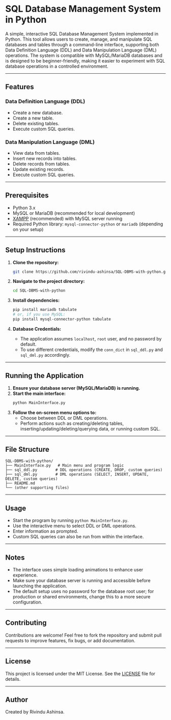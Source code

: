# SQL Database Management System in Python

A simple, interactive SQL Database Management System implemented in Python. This tool allows users to create, manage, and manipulate SQL databases and tables through a command-line interface, supporting both Data Definition Language (DDL) and Data Manipulation Language (DML) operations. The system is compatible with MySQL/MariaDB databases and is designed to be beginner-friendly, making it easier to experiment with SQL database operations in a controlled environment.

---

## Features

### Data Definition Language (DDL)
- Create a new database.
- Create a new table.
- Delete existing tables.
- Execute custom SQL queries.

### Data Manipulation Language (DML)
- View data from tables.
- Insert new records into tables.
- Delete records from tables.
- Update existing records.
- Execute custom SQL queries.

---

## Prerequisites

- Python 3.x
- MySQL or MariaDB (recommended for local development)
- [XAMPP](https://www.apachefriends.org/index.html) (recommended) with MySQL server running
- Required Python library: `mysql-connector-python` or `mariadb` (depending on your setup)

---

## Setup Instructions

1. **Clone the repository:**
   ```bash
   git clone https://github.com/rivindu-ashinsa/SQL-DBMS-with-python.git
   ```

2. **Navigate to the project directory:**
   ```bash
   cd SQL-DBMS-with-python
   ```

3. **Install dependencies:**
   ```bash
   pip install mariadb tabulate
   # or, if you use MySQL:
   pip install mysql-connector-python tabulate
   ```

4. **Database Credentials:**
   - The application assumes `localhost`, `root` user, and no password by default.
   - To use different credentials, modify the `conn_dict` in `sql_ddl.py` and `sql_dml.py` accordingly.

---

## Running the Application

1. **Ensure your database server (MySQL/MariaDB) is running.**
2. **Start the main interface:**
   ```bash
   python MainInterface.py
   ```
3. **Follow the on-screen menu options to:**
   - Choose between DDL or DML operations.
   - Perform actions such as creating/deleting tables, inserting/updating/deleting/querying data, or running custom SQL.

---

## File Structure

```
SQL-DBMS-with-python/
├── MainInterface.py   # Main menu and program logic
├── sql_ddl.py        # DDL operations (CREATE, DROP, custom queries)
├── sql_dml.py        # DML operations (SELECT, INSERT, UPDATE, DELETE, custom queries)
├── README.md
└── (other supporting files)
```

---

## Usage

- Start the program by running `python MainInterface.py`.
- Use the interactive menu to select DDL or DML operations.
- Enter information as prompted.
- Custom SQL queries can also be run from within the interface.

---

## Notes

- The interface uses simple loading animations to enhance user experience.
- Make sure your database server is running and accessible before launching the application.
- The default setup uses no password for the database root user; for production or shared environments, change this to a more secure configuration.

---

## Contributing

Contributions are welcome! Feel free to fork the repository and submit pull requests to improve features, fix bugs, or add documentation.

---

## License

This project is licensed under the MIT License. See the [LICENSE](LICENSE) file for details.

---

## Author

Created by Rivindu Ashinsa.
